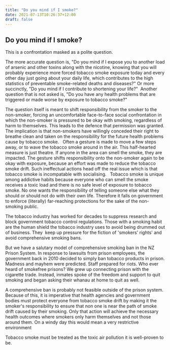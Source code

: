 ```yaml
---
title: "Do you mind if I smoke?"
date: 2021-07-13T10:26:37+12:00
draft: false
---
```


## Do you mind if I smoke?

This is a confrontation masked as a polite question.

The more accurate question is, "Do you mind if I expose you to another load of arsenic and other toxins along with the nicotine, knowing that you will probably experience more forced tobacco smoke exposure today and every other day just going about your daily life, which contributes to the high statistics of preventable smoke-related deaths and diseases?" Or more succinctly, "Do you mind if I contribute to shortening your life?"  Another question that is not asked is, "Do you have any health problems that are triggered or made worse by exposure to tobacco smoke?"

The question itself is meant to shift responsibility from the smoker to the non-smoker, forcing an uncomfortable face-to-face social confrontation in which the non-smoker is pressured to be okay with smoking, regardless of harm to themselves. This leads to the defence that permission was granted. The implication is that non-smokers have willingly conceded their right to breathe clean and taken on the responsibility for the future health problems cause by tobacco smoke.
 
Often a gesture is made to move a few steps away, or to wave the tobacco smoke around in the air. This half-hearted measure is just theatre. If anyone in the area can smell the smoke, they are impacted. The gesture shifts responsibility onto the non-smoker again to be okay with exposure, because an effort was made to reduce the tobacco smoke drift. Such ineffectual actions head off the real issue which is that tobacco smoke is incompatable with socialising.
 
Tobacco smoke is unique among addictive habits because everyone who can smell the smoke receives a toxic load and there is no safe level of exposure to tobacco smoke. No one wants the responsibility of telling someone else what they should or should not do with their own life. Therefore it falls on government to enforce (literally) far-reaching protections for the sake of the non-smoking public.

The tobacco industry has worked for decades to suppress research and block government tobacco control regulations. Those with a smoking habit are the human shield the tobacco industry uses to avoid being drummed out of business. They  keep up pressure for the fiction of 'smokers' rights' and avoid comprehensive smoking bans.

But we have a salutary model of comprehensive smoking ban in the NZ Prison System. In response to lawsuits from prison employees, the government back in 2010 decided to simply ban tobacco products in prison. Madness and mayhem were predicted. Staff prepared for riots. Who ever heard of smokefree prisons? We grew up connecting prison with the cigarette trade. Instead, inmates spoke of the freedom and support to quit smoking and began asking their whanau at home to quit as well. 

A comprehensive ban is probably not feasible outside of the prison system. Because of this, it is imperative that health agencies and government bodies must protect everyone from tobacco smoke drift by making it the smoker's responsibility to ensure that non one is near the path of smoke drift caused by their smoking. Only that action will achieve the necessary health outcomes where smokers only harm themselves and not those around them. On a windy day this would mean a very restrictive environment

Tobacco smoke must be treated as the toxic air pollution it is well-proven to be.
